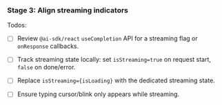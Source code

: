 ### Stage 3: Align streaming indicators

Todos:

-  [ ] Review `@ai-sdk/react` `useCompletion` API for a streaming flag or `onResponse` callbacks.
-  [ ] Track streaming state locally: set `isStreaming=true` on request start, `false` on done/error.
-  [ ] Replace `isStreaming={isLoading}` with the dedicated streaming state.
-  [ ] Ensure typing cursor/blink only appears while streaming.


